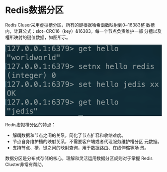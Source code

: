 # Redis数据分区

Redis Cluser采用虚拟槽分区，所有的键根据哈希函数映射到0~16383整 数槽内，计算公式：slot=CRC16（key）&16383。每一个节点负责维护一部 分槽以及槽所映射的键值数据，如图所示。

![](../../.gitbook/assets/image%20%2851%29.png)

Redis虚拟槽分区的特点： 

* 解耦数据和节点之间的关系，简化了节点扩容和收缩难度。 
* 节点自身维护槽的映射关系，不需要客户端或者代理服务维护槽分区 元数据。 
* 支持节点、槽、键之间的映射查询，用于数据路由、在线伸缩等场 景。 

数据分区是分布式存储的核心，理解和灵活运用数据分区规则对于掌握 Redis Cluster非常有帮助。

